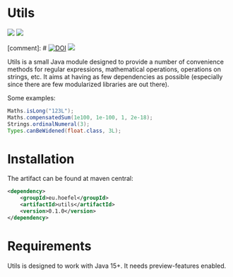 # Utils

[![](https://img.shields.io/github/issues/uhoefel/utils?style=flat-square)](https://github.com/uhoefel/utils/issues)
[![](https://img.shields.io/github/stars/uhoefel/utils?style=flat-square)](https://github.com/uhoefel/utils/stargazers)

[comment]: # [![DOI](https://zenodo.org/badge/308012469.svg)](https://zenodo.org/badge/latestdoi/308012469)
[![](https://img.shields.io/github/license/uhoefel/utils?style=flat-square)](https://choosealicense.com/licenses/mit/)

Utils is a small Java module designed to provide a number of convenience methods for regular expressions, mathematical operations, operations on strings, etc.
It aims at having as few dependencies as possible (especially since there are few modularized libraries are out there).

Some examples:
```java
Maths.isLong("123L");
Maths.compensatedSum(1e100, 1e-100, 1, 2e-18);
Strings.ordinalNumeral(3);
Types.canBeWidened(float.class, 3L);
```

Installation
============

The artifact can be found at maven central:
```xml
<dependency>
    <groupId>eu.hoefel</groupId>
    <artifactId>utils</artifactId>
    <version>0.1.0</version>
</dependency>
```

Requirements
============
Utils is designed to work with Java 15+. It needs preview-features enabled.